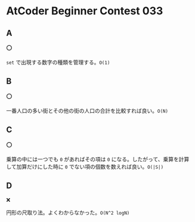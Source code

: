 # AtCoder Beginner Contest 033

## A

:o:

`set` で出現する数字の種類を管理する。`O(1)`

## B

:o:

一番人口の多い街とその他の街の人口の合計を比較すれば良い。`O(N)`

## C

:o:

乗算の中には一つでも `0` があればその項は `0` になる。したがって、乗算を計算して加算だけにした時に `0` でない項の個数を数えれば良い。`O(|S|)`

## D

:x:

円形の尺取り法。よくわからなかった。`O(N^2 logN)`

